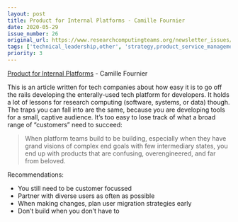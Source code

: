 ```yaml
---
layout: post
title: Product for Internal Platforms - Camille Fournier
date: 2020-05-29
issue_number: 26
original_url: https://www.researchcomputingteams.org/newsletter_issues/0026
tags: ['technical_leadership,other', 'strategy,product_service_management']
priority: 3
---
```


<!-- markdownlint-disable MD033 -->
<!-- markdownlint-disable MD041 -->
<!-- markdownlint-disable MD049 -->

[Product for Internal Platforms](https://medium.com/@skamille/product-for-internal-platforms-9205c3a08142) - Camille Fournier

This is an article written for tech companies about how easy it is to go off the rails developing the enterally-used tech platform for developers.  It holds a lot of lessons for research computing (software, systems, or data) though.  The traps you can fall into are the same, because you are developing tools for a small, captive audience.  It’s too easy to lose track of what a broad range of “customers” need to succeed:

> When platform teams build to be building, especially when they have grand visions of complex end goals with few intermediary states, you end up with products that are confusing, overengineered, and far from beloved.

Recommendations:

* You still need to be customer focussed
* Partner with diverse users as often as possible
* When making changes, plan user migration strategies early
* Don’t build when you don’t have to
